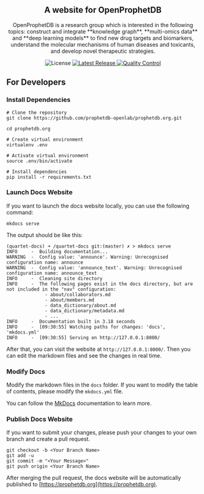 <h2 align="center">A website for OpenProphetDB</h2>
<p align="center">
OpenProphetDB is a research group which is interested in the following topics: construct and integrate **knowledge graph**, **multi-omics data** and **deep learning models** to find new drug targets and biomarkers, understand the molecular mechanisms of human diseases and toxicants, and develop novel therapeutic strategies.
</p>

<p align="center">
<img src="https://img.shields.io/github/license/prophetdb-openlab/prophetdb.org.svg?label=License" alt="License"> 
<a href="https://github.com/prophetdb-openlab/prophetdb.org/releases">
<img alt="Latest Release" src="https://img.shields.io/github/release/prophetdb-openlab/prophetdb.org.svg?label=Latest%20Release"/>
</a>
<a href="https://github.com/prophetdb-openlab/prophetdb.org/actions/workflows/publish-docs.yml">
<img alt="Quality Control" src="https://github.com/prophetdb-openlab/prophetdb.org/actions/workflows/publish-docs.yml/badge.svg"/>
</a>
</p>

## For Developers

### Install Dependencies

```
# Clone the repository
git clone https://github.com/prophetdb-openlab/prophetdb.org.git

cd prophetdb.org

# Create virtual environment
virtualenv .env

# Activate virtual environment
source .env/bin/activate

# Install dependencies
pip install -r requirements.txt
```

### Launch Docs Website

If you want to launch the docs website locally, you can use the following command:

```
mkdocs serve
```

The output should be like this:

```
(quartet-docs) ➜ /quartet-docs git:(master) ✗ > mkdocs serve
INFO     -  Building documentation...
WARNING  -  Config value: 'announce'. Warning: Unrecognised configuration name: announce
WARNING  -  Config value: 'announce_text'. Warning: Unrecognised configuration name: announce_text
INFO     -  Cleaning site directory
INFO     -  The following pages exist in the docs directory, but are not included in the "nav" configuration:
              - about/collaborators.md
              - about/members.md
              - data_dictionary/about.md
              - data_dictionary/metadata.md
              - ...
INFO     -  Documentation built in 3.18 seconds
INFO     -  [09:30:55] Watching paths for changes: 'docs', 'mkdocs.yml'
INFO     -  [09:30:55] Serving on http://127.0.0.1:8000/
```

After that, you can visit the website at `http://127.0.0.1:8000/`. Then you can edit the markdown files and see the changes in real time.

### Modify Docs

Modify the markdown files in the `docs` folder. If you want to modify the table of contents, please modify the `mkdocs.yml` file.

You can follow the [MkDocs](https://squidfunk.github.io/mkdocs-material/) documentation to learn more.

### Publish Docs Website

If you want to submit your changes, please push your changes to your own branch and create a pull request.

```
git checkout -b <Your Branch Name>
git add -u
git commit -m "<Your Message>"
git push origin <Your Branch Name>
```

After merging the pull request, the docs website will be automatically published to [https://prophetdb.org](https://prophetdb.org).
